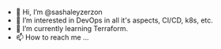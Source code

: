 - 👋 Hi, I’m @sashaleyzerzon
- 👀 I’m interested in DevOps in all it's aspects, CI/CD, k8s, etc.
- 🌱 I’m currently learning Terraform.
- 📫 How to reach me ...

<!---
sashaleyzerzon/sashaleyzerzon is a ✨ special ✨ repository because its `README.md` (this file) appears on your GitHub profile.
You can click the Preview link to take a look at your changes.
--->
